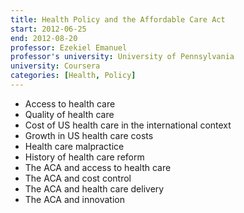 ```yaml
---
title: Health Policy and the Affordable Care Act
start: 2012-06-25
end: 2012-08-20
professor: Ezekiel Emanuel
professor's university: University of Pennsylvania
university: Coursera
categories: [Health, Policy]
---
```

- Access to health care
- Quality of health care
- Cost of US health care in the international context
- Growth in US health care costs
- Health care malpractice
- History of health care reform
- The ACA and access to health care
- The ACA and cost control
- The ACA and health care delivery
- The ACA and innovation
